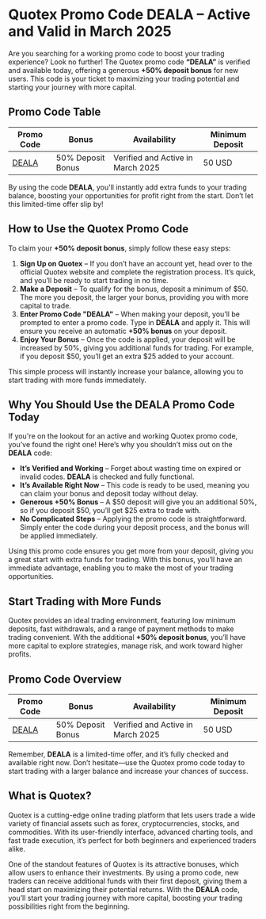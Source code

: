 <h1>Quotex Promo Code DEALA – Active and Valid in March 2025</h1>
<p>Are you searching for a working promo code to boost your trading experience? Look no further! The Quotex promo code <strong>“DEALA”</strong> is verified and available today, offering a generous <strong>+50% deposit bonus</strong> for new users. This code is your ticket to maximizing your trading potential and starting your journey with more capital.</p>
<h2>Promo Code Table</h2>
    <table>
    <thead>
        <tr>
            <th>Promo Code</th>
            <th>Bonus</th>
            <th>Availability</th>
            <th>Minimum Deposit</th>
        </tr>
    </thead>
    <tbody>
        <tr>
            <td><a href="https://smartthriftfinder.com/quotex-kpseo">DEALA</a></td>
            <td>50% Deposit Bonus</td>
            <td>Verified and Active in March 2025</td>
            <td>50 USD</td>
        </tr>
    </tbody>
</table>

<p>By using the code <strong>DEALA</strong>, you'll instantly add extra funds to your trading balance, boosting your opportunities for profit right from the start. Don’t let this limited-time offer slip by!</p>
<h2>How to Use the Quotex Promo Code</h2>
    <p>To claim your <strong>+50% deposit bonus</strong>, simply follow these easy steps:</p>
<ol>
        <li><strong>Sign Up on Quotex</strong> – If you don’t have an account yet, head over to the official Quotex website and complete the registration process. It’s quick, and you’ll be ready to start trading in no time.</li>
        <li><strong>Make a Deposit</strong> – To qualify for the bonus, deposit a minimum of $50. The more you deposit, the larger your bonus, providing you with more capital to trade.</li>
        <li><strong>Enter Promo Code "DEALA"</strong> – When making your deposit, you’ll be prompted to enter a promo code. Type in <strong>DEALA</strong> and apply it. This will ensure you receive an automatic <strong>+50% bonus</strong> on your deposit.</li>
        <li><strong>Enjoy Your Bonus</strong> – Once the code is applied, your deposit will be increased by 50%, giving you additional funds for trading. For example, if you deposit $50, you’ll get an extra $25 added to your account.</li>
    </ol>
<p>This simple process will instantly increase your balance, allowing you to start trading with more funds immediately.</p>
<h2>Why You Should Use the DEALA Promo Code Today</h2>
<p>If you're on the lookout for an active and working Quotex promo code, you’ve found the right one! Here’s why you shouldn’t miss out on the <strong>DEALA</strong> code:</p>
<ul>
        <li><strong>It’s Verified and Working</strong> – Forget about wasting time on expired or invalid codes. <strong>DEALA</strong> is checked and fully functional.</li>
        <li><strong>It’s Available Right Now</strong> – This code is ready to be used, meaning you can claim your bonus and deposit today without delay.</li>
        <li><strong>Generous +50% Bonus</strong> – A $50 deposit will give you an additional 50%, so if you deposit $50, you’ll get $25 extra to trade with.</li>
        <li><strong>No Complicated Steps</strong> – Applying the promo code is straightforward. Simply enter the code during your deposit process, and the bonus will be applied immediately.</li>
    </ul>
<p>Using this promo code ensures you get more from your deposit, giving you a great start with extra funds for trading. With this bonus, you’ll have an immediate advantage, enabling you to make the most of your trading opportunities.</p>
<h2>Start Trading with More Funds</h2>
<p>Quotex provides an ideal trading environment, featuring low minimum deposits, fast withdrawals, and a range of payment methods to make trading convenient. With the additional <strong>+50% deposit bonus</strong>, you’ll have more capital to explore strategies, manage risk, and work toward higher profits.</p>
<h2>Promo Code Overview</h2>
     <table>
    <thead>
        <tr>
            <th>Promo Code</th>
            <th>Bonus</th>
            <th>Availability</th>
            <th>Minimum Deposit</th>
        </tr>
    </thead>
    <tbody>
        <tr>
            <td><a href="https://smartthriftfinder.com/quotex-kpseo">DEALA</a></td>
            <td>50% Deposit Bonus</td>
            <td>Verified and Active in March 2025</td>
            <td>50 USD</td>
        </tr>
    </tbody>
</table>

<p>Remember, <strong>DEALA</strong> is a limited-time offer, and it’s fully checked and available right now. Don’t hesitate—use the Quotex promo code today to start trading with a larger balance and increase your chances of success.</p>
<h2>What is Quotex?</h2>
<p>Quotex is a cutting-edge online trading platform that lets users trade a wide variety of financial assets such as forex, cryptocurrencies, stocks, and commodities. With its user-friendly interface, advanced charting tools, and fast trade execution, it’s perfect for both beginners and experienced traders alike.</p>
<p>One of the standout features of Quotex is its attractive bonuses, which allow users to enhance their investments. By using a promo code, new traders can receive additional funds with their first deposit, giving them a head start on maximizing their potential returns. With the <strong>DEALA</strong> code, you’ll start your trading journey with more capital, boosting your trading possibilities right from the beginning.</p>
